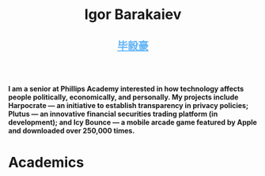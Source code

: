 <p align="center">
  <h1 align="center">Igor Barakaiev</a></h1>
  <h2 align="center"><a href="https://igor.fyi/" style="color: #64b5f6">毕毅豪</a></h2>
</p>
<br>
<br>

**I am a senior at Phillips Academy interested in how technology affects people politically, economically, and personally. My projects include Harpocrate — an initiative to establish transparency in privacy policies; Plutus — an innovative financial securities trading platform (in development); and Icy Bounce — a mobile arcade game featured by Apple and downloaded over 250,000 times.**

# Academics

